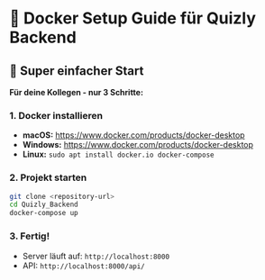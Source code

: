 # 🐳 Docker Setup Guide für Quizly Backend

## 🚀 Super einfacher Start

**Für deine Kollegen - nur 3 Schritte:**

### 1. Docker installieren
- **macOS:** https://www.docker.com/products/docker-desktop
- **Windows:** https://www.docker.com/products/docker-desktop
- **Linux:** `sudo apt install docker.io docker-compose`

### 2. Projekt starten
```bash
git clone <repository-url>
cd Quizly_Backend
docker-compose up
```

### 3. Fertig!
- Server läuft auf: `http://localhost:8000`
- API: `http://localhost:8000/api/`








